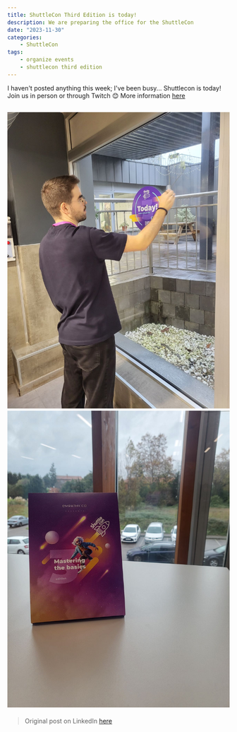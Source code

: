 ```yaml
---
title: ShuttleCon Third Edition is today!
description: We are preparing the office for the ShuttleCon
date: "2023-11-30"
categories:
    - ShuttleCon
tags:
    - organize events
    - shuttlecon third edition
---
```


I haven't posted anything this week; I've been busy... Shuttlecon is today! Join us in person or through Twitch 😊 More information [here](https://socialclub.empathy.co/event/shuttlecon-3rd-edition)

![Pablo putting a poster about the ShuttleCon in the Empathy.co office](1.jpg)![The branding of ShuttleCon Third Edition](2.jpg)
-----

> Original post on LinkedIn [here](https://www.linkedin.com/posts/anagciaschz_shuttlecon-tech-activity-7135946822971211777-aL-7?utm_source=share&utm_medium=member_desktop)
